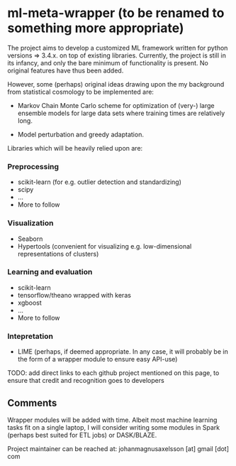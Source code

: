 # ml-meta-wrapper (to be renamed to something more appropriate)

The project aims to develop a customized ML framework written for python versions => 3.4.x. on top of existing libraries. Currently, the project is still in its infancy, and only the bare minimum of functionality is present.  No original features 
have thus been added.

However, some (perhaps) original ideas drawing upon the my background from statistical cosmology to be implemented are:

* Markov Chain Monte Carlo scheme for optimization of (very-) large ensemble models for large data sets where training
  times are relatively long.
  
* Model perturbation and greedy adaptation.


Libraries which will be heavily relied upon are:

### Preprocessing
* scikit-learn (for e.g. outlier detection and standardizing)
* scipy
* ...
* More to follow

### Visualization
* Seaborn
* Hypertools (convenient for visualizing e.g. low-dimensional representations of clusters)

### Learning and evaluation
* scikit-learn
* tensorflow/theano wrapped with keras
* xgboost
* ...
* More to follow

### Intepretation 
* LIME (perhaps, if deemed appropriate. In any case, it will probably be in the form of a wrapper module to ensure easy API-use)

TODO: add direct links to each github project mentioned on this page, 
to ensure that credit and recognition goes to developers


## Comments
Wrapper modules will be added with time. Albeit most machine learning tasks fit on a single laptop, I will consider writing some modules in Spark (perhaps best suited for ETL jobs) or DASK/BLAZE.

Project maintainer can be reached at: johanmagnusaxelsson [at] gmail [dot] com